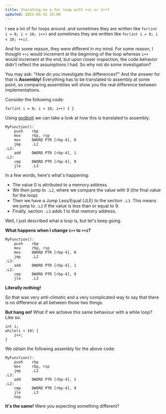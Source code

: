 ```yaml
---
title: Iterating on a for loop with ++i or i++?
updated: 2021-05-31 15:00
---
```


I see a lot of for loops around. and sometimes they are written like `for(int i = 0; i < 10; i++)` and sometimes they are written like `for(int i = 0; i < 10; ++i)`.

And for some reason, they were different in my mind. For some reason, I thought `++i` would increment at the beginning of the loop whereas `i++` would increment at the end, but upon closer inspection, the code behavior didn't reflect the assumptions I had. So why not do some investigation?

You may ask: "How do you investigate the differences?" And the answer for that is **Assembly!** Everything has to be translated to assembly at some point, so comparing assemblies will show you the real difference between implementations.

Consider the following code:

```
for(int i = 0; i < 10; i++) { }
```

Using [godbolt](https://godbolt.org/) we can take a look at how this is translated to assembly.

```
MyFunction():
    push    rbp
    mov     rbp, rsp
    mov     DWORD PTR [rbp-4], 0
    jmp     .L2
.L3:
    add     DWORD PTR [rbp-4], 1
.L2:
    cmp     DWORD PTR [rbp-4], 9
    jle     .L3
```

In a few words, here's what's happening: 
- The value 0 is attributed to a memory address.
- We then jump to `.L2`, where we compare the value with 9 (the final value for the loop)
- Then we have a Jump Less/Equal (JLE) to the section `.L3`. This means we jump to `.L3` if the value is less than or equal to 9.
- Finally, section `.L3` adds 1 to that memory address. 

Well, I just described what a loop is, but let's keep going.

**What happens when I change `i++` to `++i`?**

```
MyFunction():
    push    rbp
    mov     rbp, rsp
    mov     DWORD PTR [rbp-4], 0
    jmp     .L2
.L3:
    add     DWORD PTR [rbp-4], 1
.L2:
    cmp     DWORD PTR [rbp-4], 9
    jle     .L3
```

**Literally nothing!**

So that was very anti-climatic and a very complicated way to say that there is no difference at all between those two things.

**But hang on!** What if we achieve this same behaviour with a while loop? Like so:

```
int i;
while(i < 10) {
    i++;
}
```

We obtain the following assembly for the above code:


```
MyFunction():
    push    rbp
    mov     rbp, rsp
    jmp     .L2
.L3:
    add     DWORD PTR [rbp-4], 1
.L2:
    cmp     DWORD PTR [rbp-4], 9
    jle     .L3
    nop
```

**It's the same!** Were you expecting something different?
